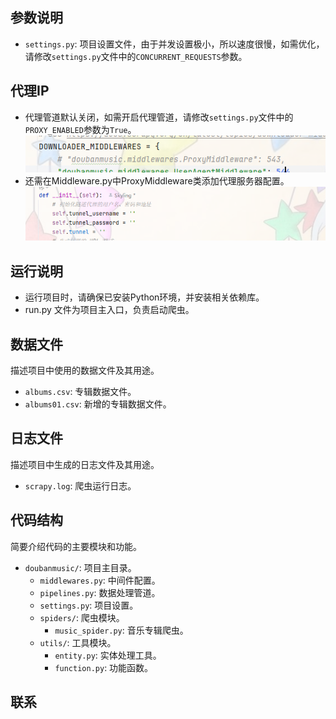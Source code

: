 ## 参数说明
- `settings.py`: 项目设置文件，由于并发设置极小，所以速度很慢，如需优化，请修改`settings.py`文件中的`CONCURRENT_REQUESTS`参数。

## 代理IP
- 代理管道默认关闭，如需开启代理管道，请修改`settings.py`文件中的`PROXY_ENABLED`参数为`True`。
![img.png](doubanmusic/img.png)
- 还需在Middleware.py中ProxyMiddleware类添加代理服务器配置。
![img_1.png](doubanmusic/img_1.png)

## 运行说明
- 运行项目时，请确保已安装Python环境，并安装相关依赖库。
- run.py 文件为项目主入口，负责启动爬虫。

## 数据文件
描述项目中使用的数据文件及其用途。

- `albums.csv`: 专辑数据文件。
- `albums01.csv`: 新增的专辑数据文件。

## 日志文件
描述项目中生成的日志文件及其用途。

- `scrapy.log`: 爬虫运行日志。

## 代码结构
简要介绍代码的主要模块和功能。

- `doubanmusic/`: 项目主目录。
  - `middlewares.py`: 中间件配置。
  - `pipelines.py`: 数据处理管道。
  - `settings.py`: 项目设置。
  - `spiders/`: 爬虫模块。
    - `music_spider.py`: 音乐专辑爬虫。
  - `utils/`: 工具模块。
    - `entity.py`: 实体处理工具。
    - `function.py`: 功能函数。

## 联系

